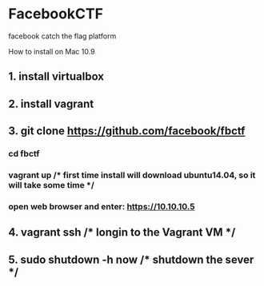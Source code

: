 # FacebookCTF
facebook catch the flag platform

How to install on Mac 10.9
## 1. install virtualbox
## 2. install vagrant
## 3. git clone https://github.com/facebook/fbctf
   ### cd fbctf
   ### vagrant up   /* first time install will download ubuntu14.04, so it will take some time */
   ### open web browser and enter: https://10.10.10.5
## 4. vagrant ssh  /* longin to the Vagrant VM */
## 5. sudo shutdown -h now     /* shutdown the sever */
